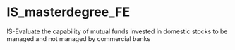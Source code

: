# IS_masterdegree_FE
IS-Evaluate the capability of mutual funds invested in domestic stocks to be managed and not  managed by commercial banks
